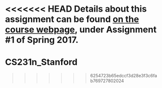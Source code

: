 <<<<<<< HEAD
Details about this assignment can be found [on the course webpage](http://cs231n.github.io/), under Assignment #1 of Spring 2017.
=======
# CS231n_Stanford
>>>>>>> 6254723b65edccf3d28e3f3c6fab769727802024
